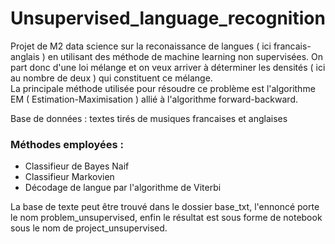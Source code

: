 # Unsupervised_language_recognition

Projet de M2 data science sur la reconaissance de langues ( ici francais-anglais ) en utilisant des méthode de machine learning non supervisées. On part donc d'une loi mélange et on veux arriver à déterminer les densités ( ici au nombre de deux ) qui constituent ce mélange.  
La principale méthode utilisée pour résoudre ce problème est l'algorithme EM ( Estimation-Maximisation ) allié à l'algorithme forward-backward.

Base de données : textes tirés de musiques francaises et anglaises

### Méthodes employées :
- Classifieur de Bayes Naif
- Classifieur Markovien
- Décodage de langue par l'algorithme de Viterbi  

La base de texte peut être trouvé dans le dossier base_txt, l'ennoncé porte le nom problem_unsupervised, enfin le résultat est sous forme de notebook sous le nom de project_unsupervised.
